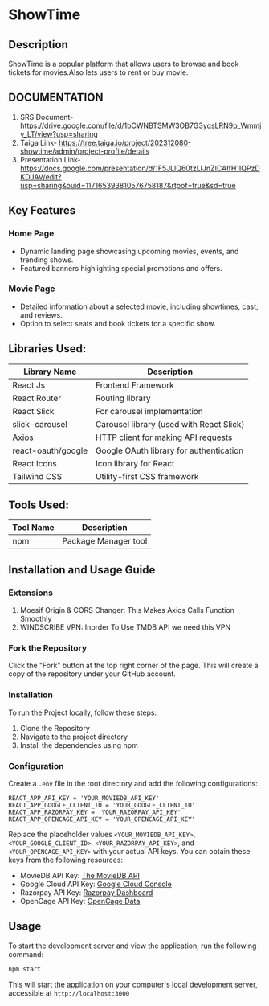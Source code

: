 # ShowTime

## Description

ShowTime is a popular platform that allows users to browse and book tickets for movies.Also lets users to rent or buy movie.

## DOCUMENTATION

1. SRS Document- https://drive.google.com/file/d/1bCWNBTSMW3OB7G3yqsLRN9p_Wmmjy_LT/view?usp=sharing
2. Taiga Link- https://tree.taiga.io/project/202312080-showtime/admin/project-profile/details
3. Presentation Link- https://docs.google.com/presentation/d/1F5JLlQ60tzLIJnZICAIfH1IQPzDKDJAV/edit?usp=sharing&ouid=117165393810576758187&rtpof=true&sd=true

## Key Features

### Home Page

- Dynamic landing page showcasing upcoming movies, events, and trending shows.
- Featured banners highlighting special promotions and offers.

### Movie Page

- Detailed information about a selected movie, including showtimes, cast, and reviews.
- Option to select seats and book tickets for a specific show.

## Libraries Used:

| Library Name       | Description                              |
| ------------------ | ---------------------------------------- |
| React Js           | Frontend Framework                       |
| React Router       | Routing library                          |
| React Slick        | For carousel implementation              |
| slick-carousel     | Carousel library (used with React Slick) |
| Axios              | HTTP client for making API requests      |
| react-oauth/google | Google OAuth library for authentication  |
| React Icons        | Icon library for React                   |
| Tailwind CSS       | Utility-first CSS framework              |

## Tools Used:

| Tool Name | Description          |
| --------- | -------------------- |
| npm       | Package Manager tool |

## Installation and Usage Guide

### Extensions

1. Moesif Origin & CORS Changer: This Makes Axios Calls Function Smoothly
2. WINDSCRIBE VPN: Inorder To Use TMDB API we need this VPN

### Fork the Repository

Click the "Fork" button at the top right corner of the page. This will create a copy of the repository under your GitHub account.

### Installation

To run the Project locally, follow these steps:

1. Clone the Repository
2. Navigate to the project directory
3. Install the dependencies using npm

### Configuration

Create a `.env` file in the root directory and add the following configurations:

```env
REACT_APP_API_KEY = 'YOUR_MOVIEDB_API_KEY'
REACT_APP_GOOGLE_CLIENT_ID = 'YOUR_GOOGLE_CLIENT_ID'
REACT_APP_RAZORPAY_KEY = 'YOUR_RAZORPAY_API_KEY'
REACT_APP_OPENCAGE_API_KEY = 'YOUR_OPENCAGE_API_KEY'
```

Replace the placeholder values `<YOUR_MOVIEDB_API_KEY>`, `<YOUR_GOOGLE_CLIENT_ID>`, `<YOUR_RAZORPAY_API_KEY>`, and `<YOUR_OPENCAGE_API_KEY>` with your actual API keys. You can obtain these keys from the following resources:

- MovieDB API Key: [The MovieDB API](https://www.themoviedb.org/documentation/api)
- Google Cloud API Key: [Google Cloud Console](https://console.cloud.google.com/)
- Razorpay API Key: [Razorpay Dashboard](https://dashboard.razorpay.com/app/keys)
- OpenCage API Key: [OpenCage Data](https://opencagedata.com/api)

## Usage

To start the development server and view the application, run the following command:

```bash
npm start
```

This will start the application on your computer's local development server, accessible at `http://localhost:3000`
